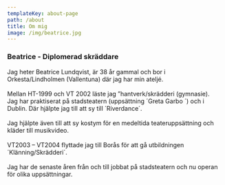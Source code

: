 ```yaml
---
templateKey: about-page
path: /about
title: Om mig
image: /img/beatrice.jpg
---
```

### Beatrice - Diplomerad skräddare

Jag heter Beatrice Lundqvist, är 38 år gammal och bor i Orkesta/Lindholmen (Vallentuna) där jag har min ateljé.\
\
Mellan HT-1999 och VT 2002 läste jag ”hantverk/skrädderi (gymnasie).\
Jag har praktiserat på stadsteatern (uppsättning ´Greta Garbo ´) och i Dublin. Där hjälpte jag till att sy till ´Riverdance´.\
\
Jag hjälpte även till att sy kostym för en medeltida teateruppsättning och kläder till musikvideo.\
\
VT2003 – VT2004 flyttade jag till Borås för att gå utbildningen ´Klänning/Skrädderi´.\
\
Jag har de senaste åren från och till jobbat på stadsteatern och nu operan för olika uppsättningar.